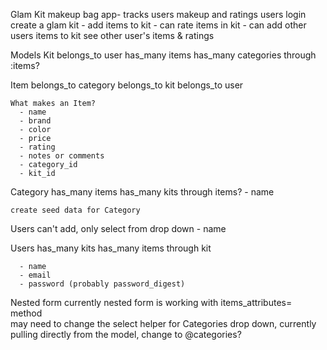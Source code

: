 Glam Kit
  makeup bag app- tracks users makeup and ratings
  users login
    create a glam kit
      - add items to kit
      - can rate items in kit
      - can add other users items to kit
    see other user's items & ratings

Models
  Kit
    belongs_to user
    has_many items
    has_many categories through :items?


  Item
    belongs_to category
    belongs_to kit
    belongs_to user

    What makes an Item?
      - name
      - brand
      - color
      - price
      - rating
      - notes or comments  
      - category_id
      - kit_id

  Category
    has_many items
    has_many kits through items?
      - name

    create seed data for Category

  Users can't add, only select from drop down
      - name

  Users
    has_many kits
    has_many items through kit

      - name
      - email
      - password (probably password_digest)


  Nested form
    currently nested form is working with items_attributes= method  
    may need to change the select helper for Categories drop down, currently
    pulling directly from the model, change to @categories?
    
